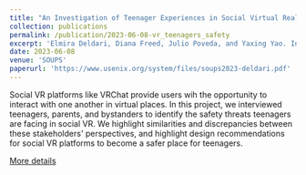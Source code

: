 ```yaml
---
title: "An Investigation of Teenager Experiences in Social Virtual Reality from Teenagers’, Parents’, and Bystanders’ Perspectives"
collection: publications
permalink: /publication/2023-06-08-vr_teenagers_safety
excerpt: 'Elmira Deldari, Diana Freed, Julio Poveda, and Yaxing Yao. In the Symposium on Usable Privacy and Security. August 2023.'
date: 2023-06-08
venue: 'SOUPS'
paperurl: 'https://www.usenix.org/system/files/soups2023-deldari.pdf'
---
```

Social VR platforms like VRChat provide users wih the opportunity to interact with one another in virtual places. In this project, we interviewed teenagers, parents, and bystanders to identify the safety threats teenagers are facing in social VR. We highlight similarities and discrepancies between these stakeholders' perspectives, and highlight design recommendations for social VR platforms to become a safer place for teenagers.

[More details](https://www.usenix.org/system/files/soups2023-deldari.pdf)